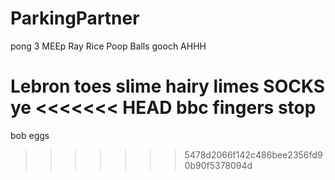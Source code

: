# ParkingPartner

pong 3
MEEp
Ray Rice
Poop
Balls
gooch
AHHH

Lebron
toes
slime
hairy
limes
SOCKS
ye
<<<<<<< HEAD
bbc
fingers
stop
=======
bob
eggs
>>>>>>> 5478d2066f142c486bee2356fd90b90f5378094d

